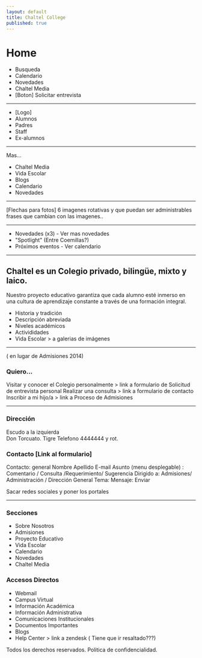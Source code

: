 ```yaml
---
layout: default
title: Chaltel College
published: true
---
```


<h1>Home</h1>

- Busqueda
- Calendario
- Novedades
- Chaltel Media
- [Boton] Solicitar entrevista


---

- [Logo]
- Alumnos
- Padres
- Staff
- Ex-alumnos

---

Mas...

- Chaltel Media
- Vida Escolar
- Blogs
- Calendario
- Novedades

---

[Flechas para fotos]
6 imagenes rotativas y que puedan ser administrables
frases que cambian con las imagenes..

---

- Novedades (x3) - Ver mas novedades
- "Spotlight" (Entre Coemillas?)
- Próximos eventos - Ver calendario

---

## Chaltel es un Colegio privado, bilingüe, mixto y laico.

Nuestro proyecto educativo garantiza que cada alumno esté inmerso en una cultura de aprendizaje constante a través de una formación integral. 

- Historia y tradición
- Descripción abreviada
- Niveles académicos
- Activididades
- Vida Escolar > a galerias de imágenes

---
( en lugar de Admisiones 2014)
### Quiero...  

Visitar y conocer el Colegio personalmente > link a formulario de Solicitud de entrevista personal
Realizar una consulta > link a formulario de contacto
Inscribir a mi hijo/a > link a Proceso de Admisiones

---
### Dirección  
Escudo a la izquierda  
Don Torcuato. Tigre
Telefono 4444444 y rot.  

### Contacto [Link al formulario]

Contacto: general
Nombre
Apellido
E-mail
Asunto (menu desplegable) : Comentario / Consulta /Requerimiento/ Sugerencia
Dirigido a:  Admisiones/ Administración / Dirección General 
Tema: 
Mensaje:
Enviar


Sacar redes sociales y poner los portales


---
### Secciones

- Sobre Nosotros
- Admisiones
- Proyecto Educativo
- Vida Escolar
- Calendario
- Novedades
- Chaltel Media

### Accesos Directos

- Webmail
- Campus Virtual
- Información Académica
- Información Administrativa 
- Comunicaciones Institucionales
- Documentos Importantes
- Blogs
- Help Center > link a zendesk ( Tiene que ir resaltado???)


Todos los derechos reservados. Politica de confidencialidad.